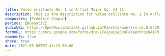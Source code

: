 ```yaml
---
title: Valse brillante No. 1 in A-flat Major Op. 34 (1)
description: This is the description for Valse brillante No. 1 in A-flat Major Op. 34 by Frédéric Chopin
composers: [Frédéric Chopin]
periods: [Romantic]
audioURL: https://OpenMusicDataset.github.io/Maestro/maestro-v3.0.0/2015/MIDI-Unprocessed_R1_D2-13-20_mid--AUDIO-from_mp3_15_R1_2015_wav--4.midi
formURL: https://docs.google.com/forms/d/e/1FAIpQLSe38HFATa8rPnoLNAIFM-onujQ502hcx4Jh1uTyImGYQzVHiw/viewform
comments: true
share: true
date: 2021-08-08T07:43:13-06:00
---
```

